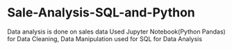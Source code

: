 # Sale-Analysis-SQL-and-Python

Data analysis is done on sales data 
Used Jupyter Notebook(Python Pandas) for Data Cleaning, Data Manipulation
used for SQL for  Data Analysis
